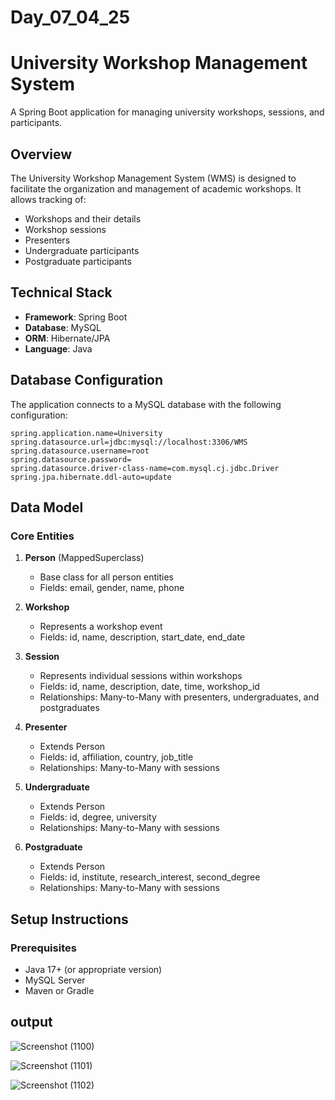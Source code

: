 # Day_07_04_25

# University Workshop Management System

A Spring Boot application for managing university workshops, sessions, and participants.

## Overview

The University Workshop Management System (WMS) is designed to facilitate the organization and management of academic workshops. It allows tracking of:

- Workshops and their details
- Workshop sessions
- Presenters
- Undergraduate participants
- Postgraduate participants

## Technical Stack

- **Framework**: Spring Boot
- **Database**: MySQL
- **ORM**: Hibernate/JPA
- **Language**: Java

## Database Configuration

The application connects to a MySQL database with the following configuration:

```properties
spring.application.name=University
spring.datasource.url=jdbc:mysql://localhost:3306/WMS
spring.datasource.username=root
spring.datasource.password=
spring.datasource.driver-class-name=com.mysql.cj.jdbc.Driver
spring.jpa.hibernate.ddl-auto=update
```

## Data Model

### Core Entities

1. **Person** (MappedSuperclass)
   - Base class for all person entities
   - Fields: email, gender, name, phone

2. **Workshop**
   - Represents a workshop event
   - Fields: id, name, description, start_date, end_date

3. **Session**
   - Represents individual sessions within workshops
   - Fields: id, name, description, date, time, workshop_id
   - Relationships: Many-to-Many with presenters, undergraduates, and postgraduates

4. **Presenter**
   - Extends Person
   - Fields: id, affiliation, country, job_title
   - Relationships: Many-to-Many with sessions

5. **Undergraduate**
   - Extends Person
   - Fields: id, degree, university
   - Relationships: Many-to-Many with sessions

6. **Postgraduate**
   - Extends Person
   - Fields: id, institute, research_interest, second_degree
   - Relationships: Many-to-Many with sessions

## Setup Instructions

### Prerequisites

- Java 17+ (or appropriate version)
- MySQL Server
- Maven or Gradle

  

## output

![Screenshot (1100)](https://github.com/user-attachments/assets/c070b3e4-c0b7-4365-b2ee-51c3f23ed453)


![Screenshot (1101)](https://github.com/user-attachments/assets/a58a1e7d-710b-4e0c-8007-55e45b1727d8)

![Screenshot (1102)](https://github.com/user-attachments/assets/91b1b8d2-50a6-4024-8663-014aa36b6153)
